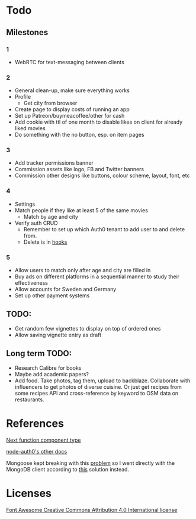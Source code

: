 # Todo

## Milestones

### 1

- WebRTC for text-messaging between clients

### 2

- General clean-up, make sure everything works
- Profile
  - Get city from browser
- Create page to display costs of running an app
- Set up Patreon/buymeacoffee/other for cash
- Add cookie with ttl of one month to disable likes on client for already liked movies
- Do something with the no button, esp. on item pages

### 3

- Add tracker permissions banner
- Commission assets like logo, FB and Twitter banners
- Commission other designs like buttons, colour scheme, layout, font, etc

### 4

- Settings
- Match people if they like at least 5 of the same movies
  - Match by age and city
- Verify auth CRUD
  - Remember to set up which Auth0 tenant to add user to and delete from.
  - Delete is in [hooks](https://manage.auth0.com/dashboard/eu/alexalexyang/hooks)

### 5

- Allow users to match only after age and city are filled in
- Buy ads on different platforms in a sequential manner to study their effectiveness
- Allow accounts for Sweden and Germany
- Set up other payment systems

## TODO:

- Get random few vignettes to display on top of ordered ones
- Allow saving vignette entry as draft

## Long term TODO:

- Research Calibre for books
- Maybe add academic papers?
- Add food. Take photos, tag them, upload to backblaze. Collaborate with influencers to get photos of diverse cuisine. Or just get recipes from some recipes API and cross-reference by keyword to OSM data on restaurants.

# References

[Next function component type](https://stackoverflow.com/questions/49929268/using-getinitialprops-in-next-js-with-typescript/57441122#57441122)

[node-auth0's other docs](https://auth0.github.io/node-auth0/module-management.ClientGrantsManager.html#create)

Mongoose kept breaking with this [problem](https://github.com/vercel/next.js/discussions/12229) so I went directly with the MongoDB client according to [this](https://vercel.com/guides/deploying-a-mongodb-powered-api-with-node-and-vercel) solution instead.

# Licenses

[Font Awesome Creative Commons Attribution 4.0 International license](https://fontawesome.com/license)
